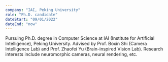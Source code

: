 ```yaml
---
company: "IAI, Peking University"
role: "Ph.D. candidate"
dateStart: "09/01/2022"
dateEnd: "now"
---
```


Pursuing Ph.D. degree in Computer Science at IAI (Institute for Artificial Intelligence), Peking University. Advised by Prof. Boxin Shi (Camera Intelligence Lab) and Prof. Zhaofei Yu (Brain-inspired Vision Lab). Research interests include neuromorphic cameras, neural rendering, etc. 
